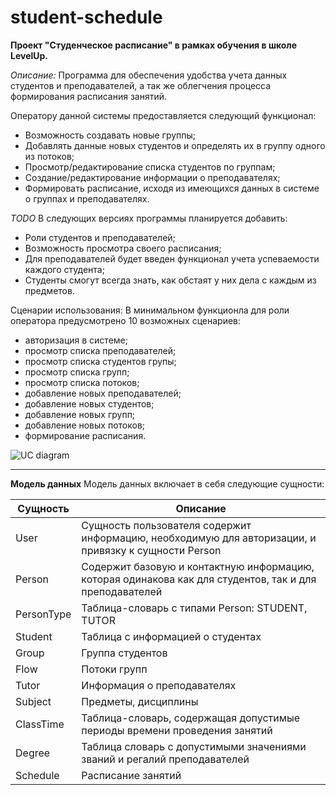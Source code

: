 # student-schedule
**Проект "Студенческое расписание" в рамках обучения в школе LevelUp.**

*Описание:*
Программа для обеспечения удобства учета данных студентов и преподавателей, а так же облегчения процесса формирования расписания занятий.

Оператору данной системы предоставляется следующий функционал:
  - Возможность создавать новые группы;
  - Добавлять данные новых студентов и определять их в группу одного из потоков;
  - Просмотр/редактирование списка студентов по группам;
  - Создание/редактирование информации о преподавателях;
  - Формировать расписание, исходя из имеющихся данных в системе о группах и преподавателях.
  
*TODO*
В следующих версиях программы планируется добавить:
  - Роли студентов и преподавателей;
  - Возможность просмотра своего расписания;
  - Для преподавателей будет введен функционал учета успеваемости каждого студента;
  - Студенты смогут всегда знать, как обстаят у них дела с каждым из предметов.

Сценарии использования:
В минимальном функционла для роли оператора предусмотрено 10 возможных сценариев:
  - авторизация в системе;
  - просмотр списка преподавателей;
  - просмотр списка студентов групы;
  - просмотр списка групп;
  - просмотр списка потоков;
  - добавление новых преподавателей;
  - добавление новых студентов;
  - добавление новых групп;
  - добавление новых потоков;
  - формирование расписания.

![UC diagram](https://github.com/Alex-Antonov/student-schedule/blob/master/use%20case%20operator%20diagram.png)
***
**Модель данных**
Модель данных включает в себя следующие сущности:

| Сущность  |Описание                                                                                                   |
| ---       | ---                                                                                                       |
| User      |   Сущность пользователя содержит информацию, необходимую для авторизации, и привязку к сущности Person    |
| Person    |   Содержит базовую и контактную информацию, которая одинакова как для студентов, так и для преподавателей |
| PersonType|   Таблица-словарь с типами Person: STUDENT, TUTOR                                                         |
| Student   |   Таблица с информацией о студентах                                                                       |
| Group     |   Группа студентов                                                                                        |
| Flow      |   Потоки групп                                                                                            |
| Tutor     |   Информация о преподавателях                                                                             |
| Subject   |   Предметы, дисциплины                                                                                    |
| ClassTime |   Таблица-словарь, содержащая допустимые периоды времени проведения занятий                               |
| Degree    |   Таблица словарь с допустимыми значениями званий и регалий преподавателей                                |
| Schedule  |   Расписание занятий                                                                                      |


